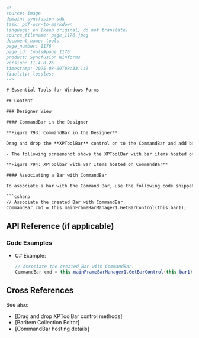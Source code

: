 ```html
<!-- 
source: image
domain: syncfusion-sdk
task: pdf-ocr-to-markdown
language: en (keep original; do not translate)
source_filename: page_1176.jpeg
document_name: tools
page_number: 1176
page_id: tools#page_1176
product: Syncfusion Winforms
version: 11.4.0.26
timestamp: 2025-08-09T08:33:14Z
fidelity: lossless
-->

# Essential Tools for Windows Forms

## Content

### Designer View

#### CommandBar in the Designer

**Figure 793: CommandBar in the Designer**

Drag and drop the **XPToolBar** control on to the CommandBar and add bar items to the XPToolBar through the BarItem Collection Editor.

- The following screenshot shows the XPToolBar with bar items hosted on CommandBar. This command Bar can be hosted to any target within the form by just dragging and dropping.

**Figure 794: XPToolbar with Bar Items hosted on CommandBar**

#### Associating a Bar with CommandBar

To associate a bar with the Command Bar, use the following code snippet.

```csharp
// Associate the created Bar with CommandBar.
CommandBar cmd = this.mainFrameBarManager1.GetBarControl(this.bar1);
```

## API Reference (if applicable)

### Code Examples

- C# Example:
  ```csharp
  // Associate the created Bar with CommandBar.
  CommandBar cmd = this.mainFrameBarManager1.GetBarControl(this.bar1);
  ```

## Cross References

See also:
- [Drag and drop XPToolBar control methods]
- [BarItem Collection Editor]
- [CommandBar hosting details]

<!-- tags: [Syncfusion, Windows Forms, CommandBar, XPToolBar, BarItem, designer, toolbars, Drag and drop] keywords: [Designer, CommandBar, XPToolBar, bar items, hosting, drag and drop, Syncfusion Winforms] -->
```